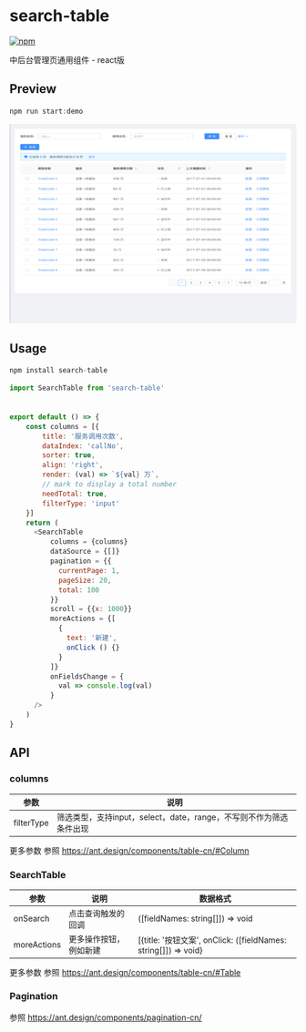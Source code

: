 # search-table
[![npm](https://img.shields.io/npm/v/search-table.svg)](https://www.npmjs.com/package/search-table)

中后台管理页通用组件 - react版

## Preview

```js
npm run start:demo
```

<img width="550" height="350" src="assets/preview.png"/>


## Usage

```js
npm install search-table
```

```js
import SearchTable from 'search-table'


export default () => {
    const columns = [{
        title: '服务调用次数',
        dataIndex: 'callNo',
        sorter: true,
        align: 'right',
        render: (val) => `${val} 万`,
        // mark to display a total number
        needTotal: true,
        filterType: 'input'
    }]
    return (
      <SearchTable
          columns = {columns}
          dataSource = {[]}
          pagination = {{
            currentPage: 1,
            pageSize: 20,
            total: 100
          }}
          scroll = {{x: 1000}}
          moreActions = {[
            {
              text: '新建',
              onClick () {}
            }
          ]}
          onFieldsChange = {
            val => console.log(val)
          }
      />
    )
}
```

## API

### columns

|  参数   | 说明  |
|  ----  | ----  |
| filterType  | 筛选类型，支持input，select，date，range，不写则不作为筛选条件出现 |

更多参数 参照 https://ant.design/components/table-cn/#Column

### SearchTable

|  参数   | 说明  | 数据格式 |
|  ----  | ----  | ---- |
| onSearch  | 点击查询触发的回调 | ([fieldNames: string[]]) => void |
| moreActions  | 更多操作按钮，例如新建 | [{title: '按钮文案', onClick: ([fieldNames: string[]]) => void} |

更多参数 参照 https://ant.design/components/table-cn/#Table

### Pagination

参照 https://ant.design/components/pagination-cn/
